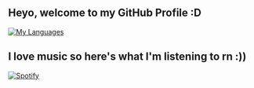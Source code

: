 ## Heyo, welcome to my GitHub Profile :D
[![My Languages](https://github-readme-stats.vercel.app/api/top-langs/?username=pieloaf&show_icons=true&theme=nord)](https://pieloaf.github.io)

## I love music so here's what I'm listening to rn :))
[![Spotify](https://novatorem-three-nu.vercel.app/api/spotify)](https://open.spotify.com/user/cupántaé)
